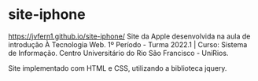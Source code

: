 # site-iphone
https://jvfern1.github.io/site-iphone/
Site da Apple desenvolvida na aula de introdução À Tecnologia Web.
1º Período - Turma 2022.1 | Curso: Sistema de Informação.
Centro Universitário do Rio São Francisco - UniRios.

Site implementado com HTML e CSS, utilizando a biblioteca jquery.
